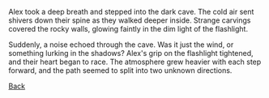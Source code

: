 Alex took a deep breath and stepped into the dark cave. The cold air sent shivers down their spine as they walked deeper inside. Strange carvings covered the rocky walls, glowing faintly in the dim light of the flashlight.

Suddenly, a noise echoed through the cave. Was it just the wind, or something lurking in the shadows? Alex's grip on the flashlight tightened, and their heart began to race. The atmosphere grew heavier with each step forward, and the path seemed to split into two unknown directions.


[Back](intro.md)
